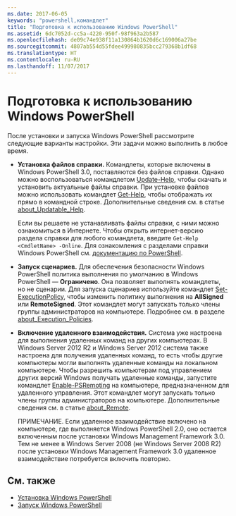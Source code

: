 ```yaml
---
ms.date: 2017-06-05
keywords: "powershell,командлет"
title: "Подготовка к использованию Windows PowerShell"
ms.assetid: 6dc7052d-cc5a-4220-950f-98f963a2b587
ms.openlocfilehash: de09c74e938f11a130864b1620d6c169006a27be
ms.sourcegitcommit: 4807ab554d55fdee499980835bcc279368b1df68
ms.translationtype: HT
ms.contentlocale: ru-RU
ms.lasthandoff: 11/07/2017
---
```

# <a name="getting-ready-to-use-windows-powershell"></a>Подготовка к использованию Windows PowerShell
После установки и запуска Windows PowerShell рассмотрите следующие варианты настройки. Эти задачи можно выполнить в любое время.

- **Установка файлов справки.** Командлеты, которые включены в Windows PowerShell 3.0, поставляются без файлов справки. Однако можно воспользоваться командлетом [Update-Help](/powershell/module/microsoft.powershell.core/update-help), чтобы скачать и установить актуальные файлы справки. При установке файлов можно использовать командлет [Get-Help](/powershell/module/microsoft.powershell.core/get-help), чтобы отображать их прямо в командной строке. Дополнительные сведения см. в статье [about_Updatable_Help](/powershell/module/microsoft.powershell.core/about/about_execution_policies).

    Если вы решаете не устанавливать файлы справки, с ними можно ознакомиться в Интернете. Чтобы открыть интернет-версию раздела справки для любого командлета, введите `Get-Help <CmdletName> -Online`. Для ознакомления с разделами справки Windows PowerShell см. [документацию по PowerShell](/powershell/scripting).

- **Запуск сценариев.** Для обеспечения безопасности Windows PowerShell политика выполнения по умолчанию в Windows PowerShell — **Ограничено**. Она позволяет выполнять командлеты, но не сценарии. Для запуска сценариев используйте командлет [Set-ExecutionPolicy](/powershell/module/microsoft.powershell.security/set-executionpolicy), чтобы изменить политику выполнения на **AllSigned** или **RemoteSigned**. Этот командлет могут запускать только члены группы администраторов на компьютере. Подробнее см. в разделе [about_Execution_Policies](/powershell/module/microsoft.powershell.core/about/about_execution_policies).

- **Включение удаленного взаимодействия.** Система уже настроена для выполнения удаленных команд на других компьютерах. В Windows Server 2012 R2 и Windows Server 2012 система также настроена для получения удаленных команд, то есть чтобы другие компьютеры могли выполнять удаленные команды на локальном компьютере. Чтобы разрешить компьютерам под управлением других версий Windows получать удаленные команды, запустите командлет [Enable-PSRemoting](/powershell/module/microsoft.powershell.core/enable-psremoting) на компьютере, предназначенном для удаленного управления. Этот командлет могут запускать только члены группы администраторов на компьютере. Дополнительные сведения см. в статье [about_Remote](/powershell/module/microsoft.powershell.core/about/about_remote).

    ПРИМЕЧАНИЕ. Если удаленное взаимодействие включено на компьютере, где выполняется Windows PowerShell 2.0, оно остается включенным после установки Windows Management Framework 3.0. Тем не менее в Windows Server 2008 (не Windows Server 2008 R2) после установки Windows Management Framework 3.0 удаленное взаимодействие потребуется включить повторно.

## <a name="see-also"></a>См. также
- [Установка Windows PowerShell](../setup/Installing-Windows-PowerShell.md)
- [Запуск Windows PowerShell](/powershell/scripting/setup/starting-windows-powershell)

